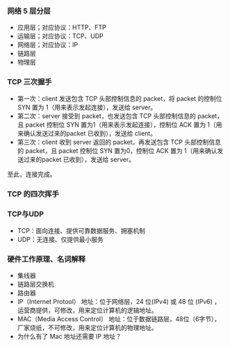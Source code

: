 ### 网络 5 层分层
* 应用层；对应协议：HTTP、FTP
* 运输层；对应协议：TCP、UDP
* 网络层；对应协议：IP
* 链路层
* 物理层

### TCP 三次握手
* 第一次：client 发送包含 TCP 头部控制信息的 packet，将 packet 的控制位 SYN 置为 1（用来表示发起连接），发送给 server。
* 第二次：server 接受到 packet，也发送包含 TCP 头部控制信息的 packet，且 packet 控制位 SYN 置为1（用来表示发起连接），控制位 ACK 置为 1（用来确认发送过来的packet 已收到），发送给 client。
* 第三次：client 收到 server 返回的 packet，再发送包含 TCP 头部控制信息的 packet，且 packet 控制位 SYN 置为0，控制位 ACK 置为 1（用来确认发送过来的packet 已收到），发送给 server。

至此，连接完成。

### TCP 的四次挥手


### TCP与UDP
* TCP：面向连接、提供可靠数据服务、拥塞机制
* UDP：无连接、仅提供最小服务


### 硬件工作原理、名词解释
* 集线器
* 链路层交换机
* 路由器
* IP（Internet Protool） 地址：位于网络层，24 位(IPv4) 或 48 位 (IPv6) ，运营商提供，可修改，用来定位计算机的逻辑地址。
* MAC（Media Access Control） 地址：位于数据链路层，48位（6字节），厂家烧纸，不可修改，用来定位计算机的物理地址。
* 为什么有了 Mac 地址还需要 IP 地址？